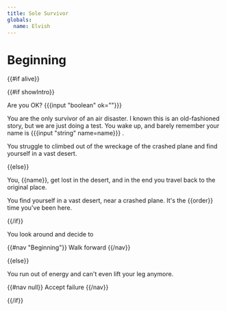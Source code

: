 ```yaml
---
title: Sole Survivor
globals:
  name: Elvish
---
```


# Beginning

<script>
  let counter = 0;

  return {
    onEnter(globals) {
      counter++;    
      const order = String(counter) + ["st", "nd", "rd", "th"][Math.min((counter + 9) % 10, 3)];
      
      return {
        alive: counter <= 5,
        counter,
        order,
        showIntro: counter === 1,
      };
    },
    onNavigate() {
    }
  };
</script>

{{#if alive}}

{{#if showIntro}}

Are you OK? {{{input "boolean" ok=""}}}

You are the only survivor of an air disaster. I known this is an old-fashioned story, but we are just doing a test. You
wake up, and barely remember your name is {{{input "string" name=name}}} .

You struggle to climbed out of the wreckage of the crashed plane and find yourself in a vast desert.

{{else}}

You, {{name}}, get lost in the desert, and in the end you travel back to the original place.

You find yourself in a vast desert, near a crashed plane. It's the {{order}} time you've been here.

{{/if}}

You look around and decide to

{{#nav "Beginning"}} Walk forward {{/nav}}

{{else}}

You run out of energy and can't even lift your leg anymore.

{{#nav null}} Accept failure {{/nav}}

{{/if}}
